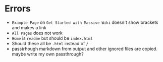 # Errors

- `Example Page` on `Get Started with Massive Wiki` doesn't show brackets and makes a link
- `All Pages` does not work
- `Home` is `readme` but should be `index.html`
- Should these all be `.html` instead of `/`
- passtrhough markdown from output and other ignored files are copied. maybe write my own passthrough?
